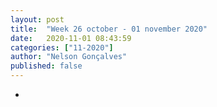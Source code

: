 ```yaml
---
layout: post
title:  "Week 26 october - 01 november 2020"
date:   2020-11-01 08:43:59
categories: ["11-2020"]
author: "Nelson Gonçalves"
published: false
---
```


* 
